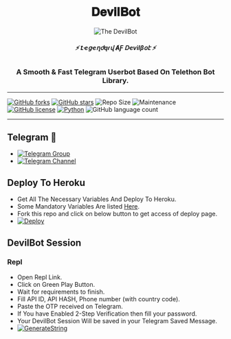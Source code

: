 <h1 align="center">
  <b>𝐃𝐞𝐯𝐢𝐥𝐁𝐨𝐭</b>
</h1>

<p align="center">
  <img src="https://telegra.ph/file/b395eda3972e00c29e45b.jpg" alt="The DevilBot">
</p>

<h6 align="center">
  <b>⚡ Ꝉҽցҽղժąɾվ ȺƑ ᎠҽѵìӀβօէ ⚡</b>
</h6>

<h3 align="center">
  <b>A Smooth & Fast Telegram Userbot Based On Telethon Bot Library.</b>
</h3>

------
[![GitHub forks](https://img.shields.io/github/forks/Dark-Legend-Xd/DevilBot?&style=flat-square&logo=github)](https://github.com/Dark-Legend-Xd/DevilBot/fork)
[![GitHub stars](https://img.shields.io/github/stars/Dark-Legend-Xd/DevilBot?&style=flat-square&logo=github)](https://github.com/Dark-Legend-Xd/DevilBot/stargazers)
![Repo Size](https://img.shields.io/github/repo-size/Dark-Legend-Xd/DevilBot?&style=flat-square&logo=github)
![Maintenance](https://img.shields.io/badge/Maintained%3F-yes-green?&style=flat-square)
[![GitHub license](https://img.shields.io/github/license/Dark-Legend-Xd/DevilBot?&style=flat-square&logo=github)](https://github.com/Dark-Legend-Xd/DevilBot/blob/master/LICENSE)
[![Python](https://img.shields.io/badge/Python-v3.9-blue)](https://www.python.org/)
![GitHub language count](https://img.shields.io/github/languages/count/Dark-Legend-Xd/DevilBot?color=Pink&label=Language&style=flat-square)

------
## Telegram 🏪
- [![Telegram Group](https://img.shields.io/badge/Telegram-Group-brightgreen)](https://t.me/devilbot_chat)
- [![Telegram Channel](https://img.shields.io/badge/Telegram-Channel-brightgreen)](https://t.me/devil_us3rb0t)

## Deploy To Heroku
- Get All The Necessary Variables And Deploy To Heroku.
- Some Mandatory Variables Are listed [Here](#Variables).
- Fork this repo and click on below button to get access of deploy page.
- [![Deploy](https://www.herokucdn.com/deploy/button.svg)](https://heroku.com/deploy)

## DevilBot Session

### Repl
- Open Repl Link.
- Click on Green Play Button.
- Wait for requirements to finish.
- Fill API ID, API HASH, Phone number (with country code).
- Paste the OTP received on Telegram.
- If You have Enabled 2-Step Verification then fill your password.
- Your DevilBot Session Will be saved in your Telegram Saved Message.
- [![GenerateString](https://img.shields.io/badge/repl.it-generateString-yellowgreen)](https://replit.com/@Dark-Legend/Devil-Userbot#main.py) 



